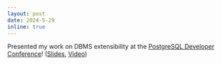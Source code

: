 ```yaml
---
layout: post
date: 2024-5-29
inline: true
---
```


Presented my work on DBMS extensibility at the [PostgreSQL Developer Conference](https://2024.pgconf.dev/)! ([Slides](/assets/pdf/Anarchy_in_the_Database_PGConfDev2024.pdf), [Video](https://www.youtube.com/watch?v=U7v0fubktoY))

